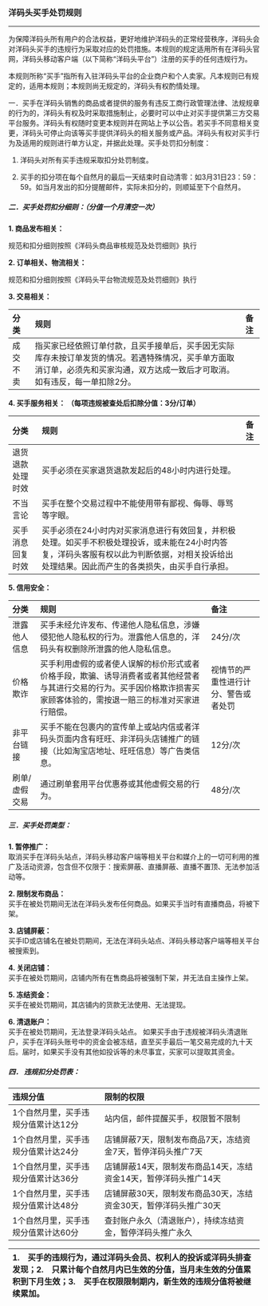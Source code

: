 ### 洋码头买手处罚规则

---

为保障洋码头所有用户的合法权益，更好地维护洋码头的正常经营秩序，洋码头会对洋码头买手的违规行为采取对应的处罚措施。本规则的规定适用所有在洋码头官网，洋码头移动客户端（以下简称“洋码头平台”）注册的买手的任何违规行为。

本规则所称“买手”指所有入驻洋码头平台的企业商户和个人卖家。凡本规则已有规定的，适用本规则；本规则尚无规定的，洋码头有权酌情处理。



一．买手在洋码头销售的商品或者提供的服务有违反工商行政管理法律、法规规章的行为的，洋码头有权及时采取措施制止，必要时可以中止对买手提供第三方交易平台服务。洋码头有权随时变更本规则并在网站上予以公告。若买手不同意相关变更，洋码头可停止向该等买手提供洋码头的相关服务或产品。洋码头有权对买手行为及适用的规则进行单方认定，并据此处理。买手处罚扣分制度：

1. 洋码头对所有买手违规采取扣分处罚制度。

2. 买手的扣分项在每个自然月的最后一天结束时自动清零：如3月31日23：59：59。如当月发出的扣分提醒邮件，实际未扣分的，则顺延至下个自然月。



##### 二．买手处罚扣分细则：（分值一个月清空一次）

**1. 商品发布相关：**

规范和扣分细则按照《洋码头商品审核规范及处罚细则》执行

**2. 订单相关、物流相关：**

规范和扣分细则按照《洋码头平台物流规范及处罚细则》执行

**3. 交易相关：**

| 分类 | 规则 | 备注 |
| :--- | :--- | :--- |
| 成交不卖 | 指买家已经依照订单付款，且买手接单后，买手因无实际库存未按订单发货的情况。若遇特殊情况，买手单方面取消订单，必须先和买家沟通，双方达成一致后才可取消。如有违反，每一单扣除2分。 |  |

**4. 买手服务相关： （每项违规被查处后扣除分值：3分/订单）**

| 分类 | 规则 | 备注 |
| :--- | :--- | :--- |
| 退货退款处理时效 | 买手必须在买家退货退款发起后的48小时内进行处理。 |  |
| 不当言论 | 买手在整个交易过程中不能使用带有鄙视、侮辱、辱骂等字眼。 |  |
| 买手消息回复时效 | 买手必须在24小时内对买家消息进行有效回复，并积极处理。如买手不积极处理投诉，或未能在24小时内答复，洋码头客服有权以此为判断依据，对相关投诉给出处理结果。因此而产生的各类损失，由买手自行承担。 |  |

**5. 信用安全：**

| 分类 | 规则 | 备注 |
| :--- | :--- | :--- |
| 泄露他人信息 | 买手未经允许发布、传递他人隐私信息，涉嫌侵犯他人隐私权的行为。泄露他人信息的，洋码头有权删除所泄露的他人隐私信息。 | 24分/次 |
| 价格欺诈 | 买手利用虚假的或者使人误解的标价形式或者价格手段，欺骗、诱导消费者或者其他经营者与其进行交易的行为。买手因价格欺诈损害买家顾客体验的，需按退一赔三的标准对买家进行赔偿。 | 视情节的严重性进行计分、警告或者处罚 |
| 非平台链接 | 买手不能在包裹内的宣传单上或站内信或者洋码头页面内含有旺旺、非洋码头店铺推广的链接（比如淘宝店地址、旺旺信息）等广告类信息。 | 12分/次 |
| 刷单/虚假交易 | 通过刷单套用平台优惠券或其他虚假交易的行为。 | 48分/次 |



##### 三．买手处罚类型：

**1. 暂停推广：**  
取消买手在洋码头站点，洋码头移动客户端等相关平台和媒介上的一切可利用的推广及活动资源，包含但不仅限于：搜索屏蔽、直播屏蔽、直播不置顶、无法参加活动等。

**2. 限制发布商品：**  
买手在被处罚期间无法在洋码头发布任何商品。如果买手当时有直播商品，将被下架。

**3. 店铺屏蔽：**  
买手ID或店铺名在被处罚期间，无法在洋码头站点、洋码头移动客户端等相关平台被搜索到。

**4. 关闭店铺：**  
买手在被处罚期间，店铺内所有在售商品将被强制下架，并无法自主操作上架。

**5. 冻结资金：**  
买手在被处罚期间，其店铺内的货款无法使用、无法提现。

**6. 清退账户：**  
买手在被处罚期间，无法登录洋码头站点。 如果买手由于违规被洋码头清退账户，买手在洋码头账号中的资金会被冻结，直至买手最后一笔交易完成的九十天后。届时，如果买手没有其他如投诉等的未尽事宜，买家可以提取其资金。



##### 四． 违规扣分处罚表：

| 违规分值 | 限制的权限 |
| :--- | :--- |
| 1个自然月里，买手违规分值累计达12分 | 站内信，邮件提醒买手，权限暂不限制 |
| 1个自然月里，买手违规分值累计达24分 | 店铺屏蔽7天，限制发布商品7天，冻结资金7天，暂停洋码头推广7天 |
| 1个自然月里，买手违规分值累计达36分 | 店铺屏蔽14天，限制发布商品14天，冻结资金14天，暂停洋码头推广14天 |
| 1个自然月里，买手违规分值累计达48分 | 店铺屏蔽30天，限制发布商品30天，冻结资金30天，暂停洋码头推广30天 |
| 1个自然月里，买手违规分值累计达60分 | 查封账户永久（清退账户），持续冻结资金，暂停洋码头推广永久 |

| 1.　买手的违规行为，通过洋码头会员、权利人的投诉或洋码头排查发现；2.　只累计每个自然月内已生效的分值，当月未生效的分值累积到下月生效；3.　买手在权限限制期内，新生效的违规分值将被继续累加。 |
| :--- |




